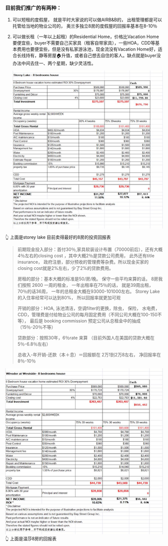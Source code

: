 ﻿
### 目前我们推广的有两种：

1. 可以短租的度假屋， 就是平时大家说的可以做AIRB&B的， 出租管理都是可以托管给当地的物业公司的， 奥兰多独立8房的度假屋的回报率基本在8-10％

2. 可以做长租（一年以上起租）的Residential Home，价格比Vacation Home要便宜些，buyer不需要自己买家具（租客自带家具），一些HOA，CDD等基本费用也要便宜些，但是没有私家游泳池，现金流没有Vacation Home好，适合长线持有，静等房屋🏠升值，或者自己想去自住的客人。缺点就是buyer没办法中间去住一、两个星期，缺少灵活性。

    ![roi storey lake 8 rooms](images/roi-storey-lake-8rms.jpg)


👆 上面是storey lake 目前卖得最好的8房的投资回报表

> 前期现金投入部分：首付30％,家具软装设计布置（70000前后），还有大概4％左右的closing cost ，其中大概2％是贷款公司费用， 此外还有title insurance， 政府注册，部分预收的管理费等杂费。所以现金买家的closing cost就是2%左右，少了2%的贷款费用。
> 
> 房租的部分：基本大概的标准是50/房/晚。 保守一些平均来算的话， 8房我们按照 2600 一周的租金， 一年出租率在75％的话， 就是39周出租， 70％的话36周， 一年的总租金大概在93000-101000左右。 Storey Lake 的入住率经常可以达到80%， 所以回报率就更加可观
> 
> 开销的部分：HOA, 泳池清洁，空调filter的更换，除虫， 保险， 水电费， CDD，管理费是付给物业公司的每月固定费用（不同公司大概在100-150不等）， 最后是 booking commission 预定公司从总租金中的抽成 （15％-20％不等）
> 
> 贷款部分：按照30年，6％rate 来算 （目前外国人在美国的贷款大概在5％-6.8％左右）
> 
> 总收入-年开销-还款（本＋息）＝回报额在 2万1到2万8左右， 净回报率在8％-10％


![windsor 8 rooms](images/roi-windsor-8rms.jpg)
👆 上面是温莎8房的回报表




